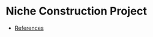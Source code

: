 # Niche Construction Project

* [References](https://github.com/briandconnelly/nicheconstruct/wiki/References)

